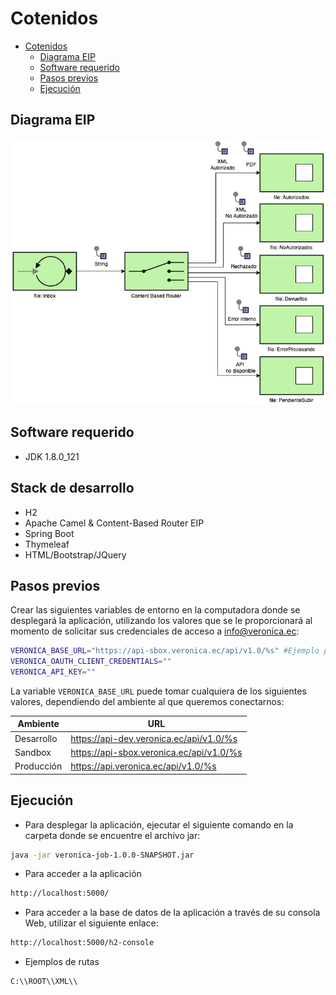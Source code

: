 Cotenidos
=================
- [Cotenidos](#cotenidos)
    - [Diagrama EIP](#diagrama-eip)
    - [Software requerido](#software-requerido)
    - [Pasos previos](#pasos-previos)
    - [Ejecución](#ejecución)

## Diagrama EIP
![alt text](https://github.com/veronica-platform/veronica-job/blob/main/static/eip-content-based-route.png)

## Software requerido
- JDK 1.8.0_121

## Stack de desarrollo
- H2
- Apache Camel & Content-Based Router EIP
- Spring Boot
- Thymeleaf
- HTML/Bootstrap/JQuery

## Pasos previos
Crear las siguientes variables de entorno en la computadora donde se desplegará la aplicación, utilizando los valores que se le proporcionará al momento de solicitar sus credenciales de acceso a [info@veronica.ec](mailto:info@veronica.ec):
```bash
VERONICA_BASE_URL="https://api-sbox.veronica.ec/api/v1.0/%s" #Ejemplo para ambiente de Sandbox
VERONICA_OAUTH_CLIENT_CREDENTIALS=""
VERONICA_API_KEY=""
```
La variable `VERONICA_BASE_URL` puede tomar cualquiera de los siguientes valores, dependiendo del ambiente al que queremos conectarnos:

| Ambiente   | URL                                      |
|------------|------------------------------------------|
| Desarrollo | https://api-dev.veronica.ec/api/v1.0/%s  |
| Sandbox    | https://api-sbox.veronica.ec/api/v1.0/%s |
| Producción | https://api.veronica.ec/api/v1.0/%s      |

## Ejecución
- Para desplegar la aplicación, ejecutar el siguiente comando en la carpeta donde se encuentre el archivo jar:
```bash
java -jar veronica-job-1.0.0-SNAPSHOT.jar
```

- Para acceder a la aplicación
```bash
http://localhost:5000/
```

- Para acceder a la base de datos de la aplicación a través de su consola Web, utilizar el siguiente enlace:
```bash
http://localhost:5000/h2-console
```

- Ejemplos de rutas
```bash
C:\\ROOT\\XML\\
```